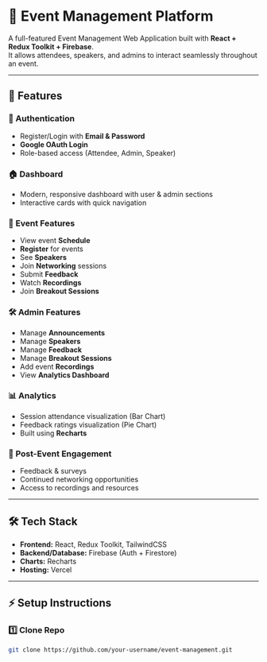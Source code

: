 # 🎉 Event Management Platform

A full-featured Event Management Web Application built with **React + Redux Toolkit + Firebase**.  
It allows attendees, speakers, and admins to interact seamlessly throughout an event.

---

## 🚀 Features

### 👤 Authentication

- Register/Login with **Email & Password**
- **Google OAuth Login**
- Role-based access (Attendee, Admin, Speaker)

### 🏠 Dashboard

- Modern, responsive dashboard with user & admin sections
- Interactive cards with quick navigation

### 📅 Event Features

- View event **Schedule**
- **Register** for events
- See **Speakers**
- Join **Networking** sessions
- Submit **Feedback**
- Watch **Recordings**
- Join **Breakout Sessions**

### 🛠 Admin Features

- Manage **Announcements**
- Manage **Speakers**
- Manage **Feedback**
- Manage **Breakout Sessions**
- Add event **Recordings**
- View **Analytics Dashboard**

### 📊 Analytics

- Session attendance visualization (Bar Chart)
- Feedback ratings visualization (Pie Chart)
- Built using **Recharts**

### 📌 Post-Event Engagement

- Feedback & surveys
- Continued networking opportunities
- Access to recordings and resources

---

## 🛠️ Tech Stack

- **Frontend:** React, Redux Toolkit, TailwindCSS
- **Backend/Database:** Firebase (Auth + Firestore)
- **Charts:** Recharts
- **Hosting:** Vercel

---

## ⚡ Setup Instructions

### 1️⃣ Clone Repo

```bash
git clone https://github.com/your-username/event-management.git
```

